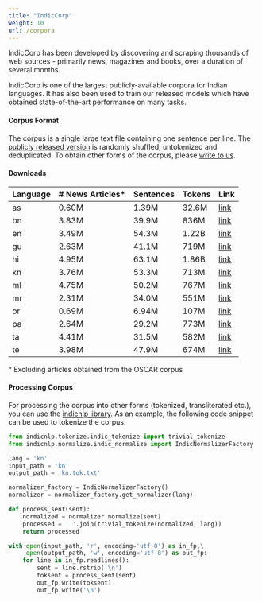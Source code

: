 ```yaml
---
title: "IndicCorp"
weight: 10
url: /corpora
---
```


IndicCorp has been developed by discovering and scraping thousands of web sources - primarily news, magazines and books, over a duration of several months.

IndicCorp is one of the largest publicly-available corpora for Indian languages. It has also been used to train our released models which have obtained state-of-the-art performance on many tasks.


#### Corpus Format

The corpus is a single large text file containing one sentence per line. The [publicly released version](#downloads) is randomly shuffled, untokenized and deduplicated. To obtain other forms of the corpus, please [write to us](/aboutus#contactus).


#### Downloads


| Language | \# News Articles* | Sentences     | Tokens        | Link     |
| -------- | ----------------- | ------------- | ------------- | -------- |
| as       | 0.60M             | 1.39M   |  32.6M  | [link](https://storage.googleapis.com/ai4bharat-public-indic-nlp-corpora/indiccorp/as.tar.xz) |
| bn       | 3.83M             | 39.9M | 836M  | [link](https://storage.googleapis.com/ai4bharat-public-indic-nlp-corpora/indiccorp/bn.tar.xz) |
| en       | 3.49M             | 54.3M | 1.22B | [link](https://storage.googleapis.com/ai4bharat-public-indic-nlp-corpora/indiccorp/en.tar.xz) |
| gu       | 2.63M             | 41.1M | 719M  | [link](https://storage.googleapis.com/ai4bharat-public-indic-nlp-corpora/indiccorp/gu.tar.xz) |
| hi       | 4.95M             | 63.1M |  1.86B | [link](https://storage.googleapis.com/ai4bharat-public-indic-nlp-corpora/indiccorp/hi.tar.xz) |
| kn       | 3.76M             | 53.3M | 713M  | [link](https://storage.googleapis.com/ai4bharat-public-indic-nlp-corpora/indiccorp/bn.tar.xz) |
| ml       | 4.75M             | 50.2M |  767M  | [link](https://storage.googleapis.com/ai4bharat-public-indic-nlp-corpora/indiccorp/ml.tar.xz) |
| mr       | 2.31M             | 34.0M | 551M  | [link](https://storage.googleapis.com/ai4bharat-public-indic-nlp-corpora/indiccorp/mr.tar.xz) |
| or       | 0.69M             | 6.94M   | 107M   | [link](https://storage.googleapis.com/ai4bharat-public-indic-nlp-corpora/indiccorp/or.tar.xz) |
| pa       | 2.64M             | 29.2M |  773M  | [link](https://storage.googleapis.com/ai4bharat-public-indic-nlp-corpora/indiccorp/pa.tar.xz) |
| ta       | 4.41M             |  31.5M   |  582M  | [link](https://storage.googleapis.com/ai4bharat-public-indic-nlp-corpora/indiccorp/ta.tar.xz) |
| te       | 3.98M             | 47.9M   |  674M  | [link](https://storage.googleapis.com/ai4bharat-public-indic-nlp-corpora/indiccorp/te.tar.xz) |

\* Excluding articles obtained from the OSCAR corpus

#### Processing Corpus

For processing the corpus into other forms (tokenized, transliterated etc.), you can use the [indicnlp library](https://github.com/anoopkunchukuttan/indic_nlp_library).  As an example, the following code snippet can be used to tokenize the corpus:

```python
from indicnlp.tokenize.indic_tokenize import trivial_tokenize
from indicnlp.normalize.indic_normalize import IndicNormalizerFactory

lang = 'kn'
input_path = 'kn'
output_path = 'kn.tok.txt'

normalizer_factory = IndicNormalizerFactory()
normalizer = normalizer_factory.get_normalizer(lang)

def process_sent(sent):
    normalized = normalizer.normalize(sent)
    processed = ' '.join(trivial_tokenize(normalized, lang))
    return processed

with open(input_path, 'r', encoding='utf-8') as in_fp,\
	 open(output_path, 'w', encoding='utf-8') as out_fp:
    for line in in_fp.readlines():
        sent = line.rstrip('\n')
        toksent = process_sent(sent)
        out_fp.write(toksent)
        out_fp.write('\n')


```





